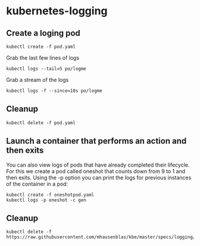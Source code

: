 # kubernetes-logging

## Create a loging pod

```
kubectl create -f pod.yaml
```

Grab the last few lines of logs

```
kubectl logs --tail=5 po/logme
```

Grab a stream of the logs
```
kubectl logs ‐f ‐‐since=10s po/logme
```

## Cleanup

```
kubectl delete -f pod.yaml
```

## Launch a container that performs an action and then exits


You can also view logs of pods that have already completed their lifecycle. For this we create a pod called oneshot that counts down from 9 to 1 and then exits. Using the -p option you can print the logs for previous instances of the container in a pod:

```
kubectl create -f oneshotpod.yaml
kubectl logs -p oneshot -c gen
```


## Cleanup

```
kubectl delete -f https://raw.githubusercontent.com/mhausenblas/kbe/master/specs/logging/oneshotpod.yaml

```

